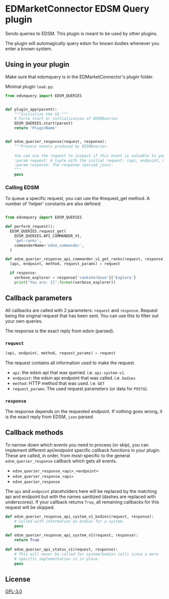# EDMarketConnector EDSM Query plugin

Sends queries to EDSM. This plugin is meant to be used by other plugins.

The plugin will automagically query edsm for known bodies whenever you enter
a known system.

## Using in your plugin

Make sure that edsmquery is in the EDMarketConnector's plugin folder.

Minimal plugin `load.py`:    
```python
from edsmquery import EDSM_QUERIES


def plugin_app(parent):
    """Initialize the UI."""
    # Force start or initialization of EDSMQueries
    EDSM_QUERIES.start(parent)
    return 'PluginName'


def edsm_querier_response(request, response):
    """Process events produced by EDSMQuerier.
    
    You can use the request to inspect if this event is valuable to you.
    :param request: A tuple with the initial request: (api, endpoint, method, request_params)
    :param response: The response (parsed json).
    """
    pass
```

### Calling EDSM

To queue a specific request, you can use the #request_get method. A number
of 'helper' constants are also defined:

```python

from edsmquery import EDSM_QUERIES

def perform_request():
  EDSM_QUERIES.request_get(
    EDSM_QUERIES.API_COMMANDER_V1,
    'get-ranks',
    commanderName='edsm_commander',
  )

def edsm_querier_response_api_commander_v1_get_ranks(request, response):
  (api, endpoint, method, request_params) = request

  if response:
    verbose_explorer = response['ranksVerbose']['Explore']
    print("You are: {}".format(verbose_explorer))

```


## Callback parameters

All callbacks are called with 2 parameters: `request` and `response`. Request being the original request that has been sent. You can use this to filter out your own queries.

The response is the exact reply from edsm (parsed).

### `request`

```python
(api, endpoint, method, request_params) = request
```

The request contains all information used to make the request.
* `api`: the edsm api that was queried. i.e. `api-system-v1`.
* `endpoint`: the edsm api endpoint that was called. i.e. `bodies`
* `method`: HTTP method that was used. i.e. `GET`
* `request_params`: The used request parameters (or data for `POST`s).
 
### `response`

The response depends on the requested endpoint. If nothing goes wrong, it is the exact reply 
from EDSM, `json` parsed.

## Callback methods

To narrow down which events you need to process (or skip), you can implement different api/endpoint
specific callback functions in your plugin. These are called, in order, from most-specific to
the general `edsm_querier_response` callback which gets all events.

* `edsm_querier_response_<api>_<endpoint>`
* `edsm_querier_response_<api>`
* `edsm_querier_response`

The `api` and `endpoint` placeholders here will be replaced by the matching api and endpoint
but with the names sanitized (dashes are replaced with underscores). If your callback returns
`True`, all remaining callbacks for this request will be skipped.

```python
def edsm_querier_response_api_system_v1_bodies(request, response):
    # Called with information on bodies for a system.
    pass
    
def edsm_querier_response_api_system_v1(request, response):
    return True
    
def edsm_querier_api_status_v1(request, response):
    # This will never be called for system/bodies calls since a more
    # specific implementation is in place.
    pass
```

## License

[GPL-3.0](https://choosealicense.com/licenses/gpl-3.0/)
